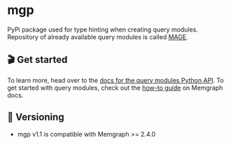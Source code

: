 # mgp

PyPi package used for type hinting when creating query modules. Repository of already available query modules is called [MAGE](https://github.com/memgraph/mage).

## 🎬 Get started
 
 To learn more, head over to the [docs for the query modules Python API](https://memgraph.com/docs/memgraph/reference-guide/query-modules/api/python-api). To get started with query modules, check out the [how-to guide](https://memgraph.com/docs/memgraph/how-to-guides/query-modules) on Memgraph docs. 

 ## 🔢 Versioning

 - mgp v1.1 is compatible with Memgraph >= 2.4.0
